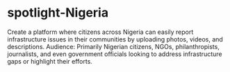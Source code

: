 # spotlight-Nigeria
Create a platform where citizens across Nigeria can easily report infrastructure issues in their communities by uploading photos, videos, and descriptions. Audience: Primarily Nigerian citizens, NGOs, philanthropists, journalists, and even government officials looking to address infrastructure gaps or highlight their efforts.
